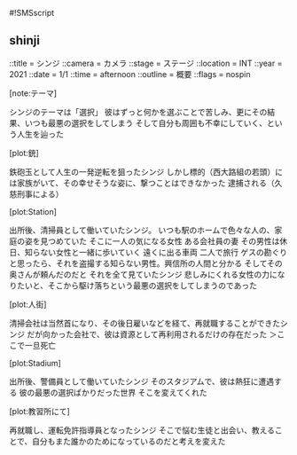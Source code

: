 #!SMSscript

## shinji

::title = シンジ
::camera = カメラ
::stage = ステージ
::location = INT
::year = 2021
::date = 1/1
::time = afternoon
::outline = 概要
::flags = nospin

[note:テーマ]

シンジのテーマは「選択」
彼はずっと何かを選ぶことで苦しみ、更にその結果、いつも最悪の選択をしてしまう
そして自分も周囲も不幸にしていく、という人生を辿った

[plot:銃]

鉄砲玉として人生の一発逆転を狙ったシンジ
しかし標的（西大路組の若頭）には家族がいて、その幸せそうな姿に、撃つことはできなかった
逮捕される（久慈刑事による）

[plot:Station]

出所後、清掃員として働いていたシンジ。
いつも駅のホームで色々な人の、家庭の姿を見つめていた
そこに一人の気になる女性
ある会社員の妻
その男性は休日、知らない女性と一緒に歩いていく
遠くに出る車両
二人で旅行
ゲスの勘ぐりと思ったら、それを盗撮する知らない男性。興信所の人間と分かる
そしてその奥さんが頼んだのだと
それを全て見ていたシンジ
悲しみにくれる女性の力になりたいと、そこから駆け落ちという最悪の選択をしてしまうのであった

[plot:人街]

清掃会社は当然首になり、その後日雇いなどを経て、再就職することができたシンジ
だが向かった会社で、彼は資源として再利用されるだけの存在だった
＞ここで一旦死亡

[plot:Stadium]

出所後、警備員として働いていたシンジ
そのスタジアムで、彼は熱狂に遭遇する
彼の最悪の選択ばかりだった世界
そこを変えてくれた

[plot:教習所にて]

再就職し、運転免許指導員となったシンジ
そこで悩む生徒と出会い、教えることで、自分もまた誰かのためになっているのだと考えを変えた
